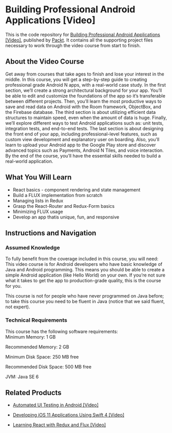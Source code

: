 # Building Professional Android Applications [Video]
This is the code repository for [Building Professional Android Applications [Video]](https://www.packtpub.com/web-development/learning-react-redux-and-flux-video?utm_source=github&utm_medium=repository&utm_campaign=9781787285996), published by [Packt](https://www.packtpub.com/?utm_source=github). It contains all the supporting project files necessary to work through the video course from start to finish.
## About the Video Course
Get away from courses that take ages to finish and lose your interest in the middle. In this course, you will get a step-by-step guide to creating professional grade Android N apps, with a real-world case study.
In the first section, we’ll create a strong architectural background for your app. You’ll be able to edit and customize the foundations of the app so it’s transferable between different projects. Then, you’ll learn the most productive ways to save and read data on Android with the Room framework, ObjectBox, and the Firebase database. 
The third section is about utilizing efficient data structures to maintain speed, even when the amount of data is huge. Finally, we’ll explore different ways to test Android applications such as: unit tests, integration tests, and end-to-end tests. 
The last section is about designing the front end of your app, including professional-level features, such as custom view development and explanatory user on boarding. 
Also, you’ll learn to upload your Android app to the Google Play store and discover advanced topics such as Payments, Android N Tiles, and voice interaction. By the end of the course, you’ll have the essential skills needed to build a real-world application.

<H2>What You Will Learn</H2>
<DIV class=book-info-will-learn-text>
<UL>
<LI>React basics - component rendering and state management 
<LI>Build a FLUX implementation from scratch 
<LI>Managing lists in Redux 
<LI>Grasp the React-Router and Redux-Form basics 
<LI>Minimizing FLUX usage 
<LI>Develop an app thatis unique, fun, and responsive </LI></UL></DIV>

## Instructions and Navigation
### Assumed Knowledge
To fully benefit from the coverage included in this course, you will need:<br/>
This video course is for Android developers who have basic knowledge of Java and Android programming. This means you should be able to create a simple Android application (like Hello World) on your own. If you’re not sure what it takes to get the app to production-grade quality, this is the course for you.

This course is not for people who have never programmed on Java before; to take this course you need to be fluent in Java (notice that we said fluent, not expert).
### Technical Requirements
This course has the following software requirements:<br/>
Minimum Memory: 1 GB

Recommended Memory: 2 GB

Minimum Disk Space: 250 MB free

Recommended Disk Space: 500 MB free

JVM: Java SE 6

## Related Products
* [Automated UI Testing in Android [Video]](https://www.packtpub.com/web-development/learning-react-redux-and-flux-video?utm_source=github&utm_medium=repository&utm_campaign=9781787285996)

* [Developing iOS 11 Applications Using Swift 4 [Video]](https://www.packtpub.com/web-development/learning-react-redux-and-flux-video?utm_source=github&utm_medium=repository&utm_campaign=9781787285996)

* [Learning React with Redux and Flux [Video]](https://www.packtpub.com/web-development/learning-react-redux-and-flux-video?utm_source=github&utm_medium=repository&utm_campaign=9781787285996)

